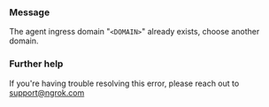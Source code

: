 
### Message
The agent ingress domain "<code>&lt;DOMAIN&gt;</code>" already exists, choose another domain.

### Further help
If you're having trouble resolving this error, please reach out to [support@ngrok.com](mailto:support@ngrok.com?subject=Help%20with%20ERR_NGROK_6706)

